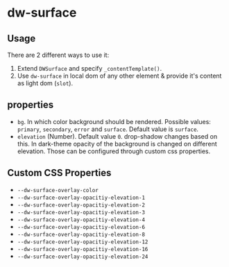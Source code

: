 # dw-surface

## Usage
There are 2 different ways to use it:
1. Extend `DWSurface` and specify `_contentTemplate()`.
2. Use `dw-surface` in local dom of any other element & provide it's content as light dom (`slot`).

## properties
- `bg`. In which color background should be rendered. 
Possible values: `primary`, `secondary`, `error` and `surface`. Default value is `surface`.
- `elevation` (Number). Default value `0`. drop-shadow changes based on this. 
In dark-theme opacity of the background is changed on different elevation. Those can be configured through custom css
properties.

## Custom CSS Properties
- `--dw-surface-overlay-color`
- `--dw-surface-overlay-opacitiy-elevation-1`
- `--dw-surface-overlay-opacitiy-elevation-2`
- `--dw-surface-overlay-opacitiy-elevation-3`
- `--dw-surface-overlay-opacitiy-elevation-4`
- `--dw-surface-overlay-opacitiy-elevation-6`
- `--dw-surface-overlay-opacitiy-elevation-8`
- `--dw-surface-overlay-opacitiy-elevation-12`
- `--dw-surface-overlay-opacitiy-elevation-16`
- `--dw-surface-overlay-opacitiy-elevation-24`


